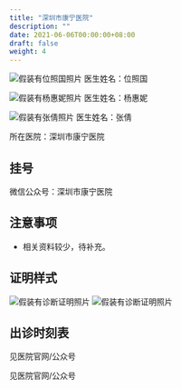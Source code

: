 ```yaml
---
title: "深圳市康宁医院"
description: ""
date: 2021-06-06T00:00:00+08:00
draft: false
weight: 4
---
```


![假装有位照国照片](images/doctor/wei-zhaoguo.png)
医生姓名：位照国

![假装有杨惠妮照片](images/doctor/yang-huini.jpg)
医生姓名：杨惠妮

![假装有张倩照片](images/doctor/zhang-qian.png)
医生姓名：张倩

所在医院：深圳市康宁医院

## 挂号
微信公众号：深圳市康宁医院

## 注意事项
- 相关资料较少，待补充。

## 证明样式

![假装有诊断证明照片](images/doctor/shenzhen-kangning-zm.jpg)
![假装有诊断证明照片](images/doctor/zhang-qian-zm.jpg)

## 出诊时刻表

见医院官网/公众号 

见医院官网/公众号 

